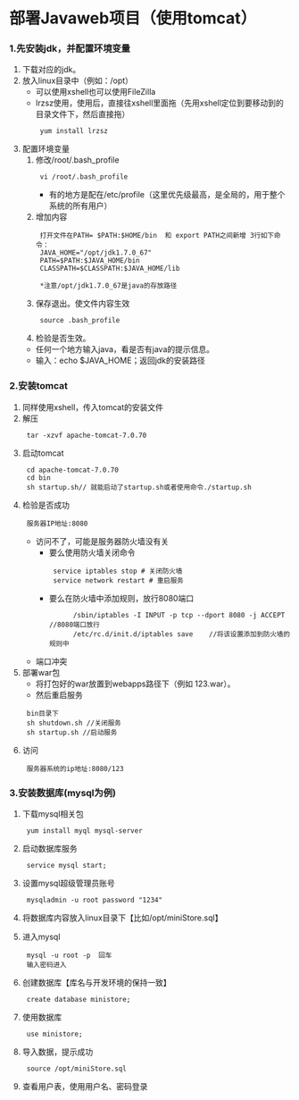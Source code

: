 # 部署Javaweb项目（使用tomcat）
### 1.先安装jdk，并配置环境变量
  1. 下载对应的jdk。
  2. 放入linux目录中（例如：/opt）
     * 可以使用xshell也可以使用FileZilla
     * lrzsz使用，使用后，直接往xshell里面拖（先用xshell定位到要移动到的目录文件下，然后直接拖）
       ```
        yum install lrzsz
       ```
  3. 配置环境变量
     1. 修改/root/.bash_profile
        ```
         vi /root/.bash_profile
        ```
		* 有的地方是配在/etc/profile（这里优先级最高，是全局的，用于整个系统的所有用户）
     2. 增加内容
        ```
         打开文件在PATH= $PATH:$HOME/bin  和 export PATH之间新增 3行如下命令：
         JAVA_HOME="/opt/jdk1.7.0_67"
         PATH=$PATH:$JAVA_HOME/bin
         CLASSPATH=$CLASSPATH:$JAVA_HOME/lib

         *注意/opt/jdk1.7.0_67是java的存放路径
        ```
     3. 保存退出。使文件内容生效
        ```
         source .bash_profile
        ```
     4. 检验是否生效。
       * 任何一个地方输入java，看是否有java的提示信息。
	   * 输入：echo $JAVA_HOME；返回jdk的安装路径
	   
### 2.安装tomcat
  1. 同样使用xshell，传入tomcat的安装文件
  2. 解压
     ```
      tar -xzvf apache-tomcat-7.0.70
     ```
  3. 启动tomcat
     ```
      cd apache-tomcat-7.0.70
      cd bin
      sh startup.sh// 就能启动了startup.sh或者使用命令./startup.sh
     ```
  4. 检验是否成功
     ```
      服务器IP地址:8080
     ```
     * 访问不了，可能是服务器防火墙没有关
       * 要么使用防火墙关闭命令
         ```
          service iptables stop # 关闭防火墙
          service network restart # 重启服务
         ```
       * 要么在防火墙中添加规则，放行8080端口
         ```
		       /sbin/iptables -I INPUT -p tcp --dport 8080 -j ACCEPT  //8080端口放行
		       /etc/rc.d/init.d/iptables save    //将该设置添加到防火墙的规则中
         ```
     * 端口冲突
  5. 部署war包
     * 将打包好的war放置到webapps路径下（例如 123.war）。
     * 然后重启服务
     ```
      bin目录下
      sh shutdown.sh //关闭服务
      sh startup.sh //启动服务
     ```
  6. 访问
     ```
      服务器系统的ip地址:8080/123
     ```

### 3.安装数据库(mysql为例)
  1. 下载mysql相关包
     ```
      yum install myql mysql-server
     ```
  2. 启动数据库服务
     ```
      service mysql start;
     ```
  3. 设置mysql超级管理员账号
     ```
      mysqladmin -u root password "1234"
     ```
  4. 将数据库内容放入linux目录下【比如/opt/miniStore.sql】

  5. 进入mysql
     ```
      mysql -u root -p  回车
      输入密码进入
     ```
  6. 创建数据库【库名与开发环境的保持一致】
     ```
      create database ministore;
     ```
  7. 使用数据库
     ```
      use ministore;
     ```
  8. 导入数据，提示成功
     ```
      source /opt/miniStore.sql
     ```
  9.  查看用户表，使用用户名、密码登录
